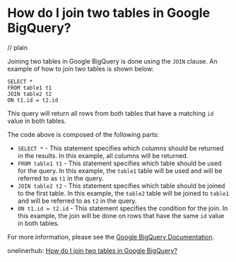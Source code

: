 # How do I join two tables in Google BigQuery?
// plain

Joining two tables in Google BigQuery is done using the `JOIN` clause. An example of how to join two tables is shown below:

```
SELECT *
FROM table1 t1
JOIN table2 t2
ON t1.id = t2.id
```

This query will return all rows from both tables that have a matching `id` value in both tables.

The code above is composed of the following parts:

- `SELECT *` - This statement specifies which columns should be returned in the results. In this example, all columns will be returned.
- `FROM table1 t1` - This statement specifies which table should be used for the query. In this example, the `table1` table will be used and will be referred to as `t1` in the query.
- `JOIN table2 t2` - This statement specifies which table should be joined to the first table. In this example, the `table2` table will be joined to `table1` and will be referred to as `t2` in the query.
- `ON t1.id = t2.id` - This statement specifies the condition for the join. In this example, the join will be done on rows that have the same `id` value in both tables.

For more information, please see the [Google BigQuery Documentation](https://cloud.google.com/bigquery/docs/reference/standard-sql/).

onelinerhub: [How do I join two tables in Google BigQuery?](https://onelinerhub.com/google-big-query/how-do-i-join-two-tables-in-google-bigquery)